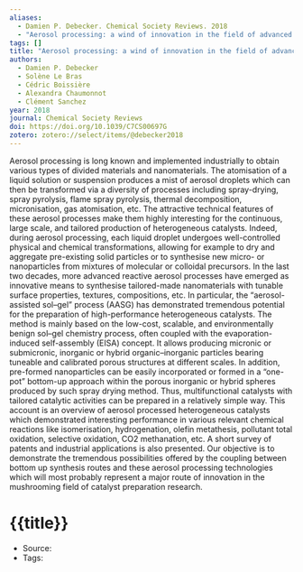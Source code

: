 ```yaml
---
aliases:
  - Damien P. Debecker. Chemical Society Reviews. 2018
  - "Aerosol processing: a wind of innovation in the field of advanced heterogeneous catalysts"
tags: []
title: "Aerosol processing: a wind of innovation in the field of advanced heterogeneous catalysts"
authors:
  - Damien P. Debecker
  - Solène Le Bras
  - Cédric Boissière
  - Alexandra Chaumonnot
  - Clément Sanchez
year: 2018
journal: Chemical Society Reviews
doi: https://doi.org/10.1039/C7CS00697G
zotero: zotero://select/items/@debecker2018
---
```

<!-- START_ABSTRACT -->
Aerosol processing is long known and implemented industrially to obtain various types of divided materials and nanomaterials. The atomisation of a liquid solution or suspension produces a mist of aerosol droplets which can then be transformed via a diversity of processes including spray-drying, spray pyrolysis, flame spray pyrolysis, thermal decomposition, micronisation, gas atomisation, etc. The attractive technical features of these aerosol processes make them highly interesting for the continuous, large scale, and tailored production of heterogeneous catalysts. Indeed, during aerosol processing, each liquid droplet undergoes well-controlled physical and chemical transformations, allowing for example to dry and aggregate pre-existing solid particles or to synthesise new micro- or nanoparticles from mixtures of molecular or colloidal precursors. In the last two decades, more advanced reactive aerosol processes have emerged as innovative means to synthesise tailored-made nanomaterials with tunable surface properties, textures, compositions, etc. In particular, the “aerosol-assisted sol–gel” process (AASG) has demonstrated tremendous potential for the preparation of high-performance heterogeneous catalysts. The method is mainly based on the low-cost, scalable, and environmentally benign sol–gel chemistry process, often coupled with the evaporation-induced self-assembly (EISA) concept. It allows producing micronic or submicronic, inorganic or hybrid organic–inorganic particles bearing tuneable and calibrated porous structures at different scales. In addition, pre-formed nanoparticles can be easily incorporated or formed in a “one-pot” bottom-up approach within the porous inorganic or hybrid spheres produced by such spray drying method. Thus, multifunctional catalysts with tailored catalytic activities can be prepared in a relatively simple way. This account is an overview of aerosol processed heterogeneous catalysts which demonstrated interesting performance in various relevant chemical reactions like isomerisation, hydrogenation, olefin metathesis, pollutant total oxidation, selective oxidation, CO2 methanation, etc. A short survey of patents and industrial applications is also presented. Our objective is to demonstrate the tremendous possibilities offered by the coupling between bottom up synthesis routes and these aerosol processing technologies which will most probably represent a major route of innovation in the mushrooming field of catalyst preparation research.
<!-- END_ABSTRACT -->

<!-- START_TEMPLATE -->
# {{title}}

- Source:
- Tags: 
<!-- END_TEMPLATE -->
